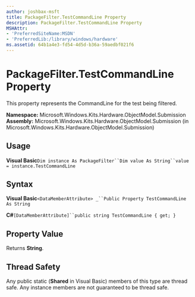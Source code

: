 ```yaml
---
author: joshbax-msft
title: PackageFilter.TestCommandLine Property
description: PackageFilter.TestCommandLine Property
MSHAttr:
- 'PreferredSiteName:MSDN'
- 'PreferredLib:/library/windows/hardware'
ms.assetid: 64b1a4e3-fd54-4d5d-b36a-59aedbf021f6
---
```


# PackageFilter.TestCommandLine Property


This property represents the CommandLine for the test being filtered.

**Namespace:** Microsoft.Windows.Kits.Hardware.ObjectModel.Submission **Assembly:** Microsoft.Windows.Kits.Hardware.ObjectModel.Submission (in Microsoft.Windows.Kits.Hardware.ObjectModel.Submission)

## Usage


**Visual Basic**`Dim instance As PackageFilter``Dim value As String``value = instance.TestCommandLine`

## Syntax


**Visual Basic**`<DataMemberAttribute> _``Public Property TestCommandLine As String`

**C#**`[DataMemberAttribute]``public string TestCommandLine { get; }`

## Property Value


Returns **String**.

## Thread Safety


Any public static (**Shared** in Visual Basic) members of this type are thread safe. Any instance members are not guaranteed to be thread safe.

 

 






